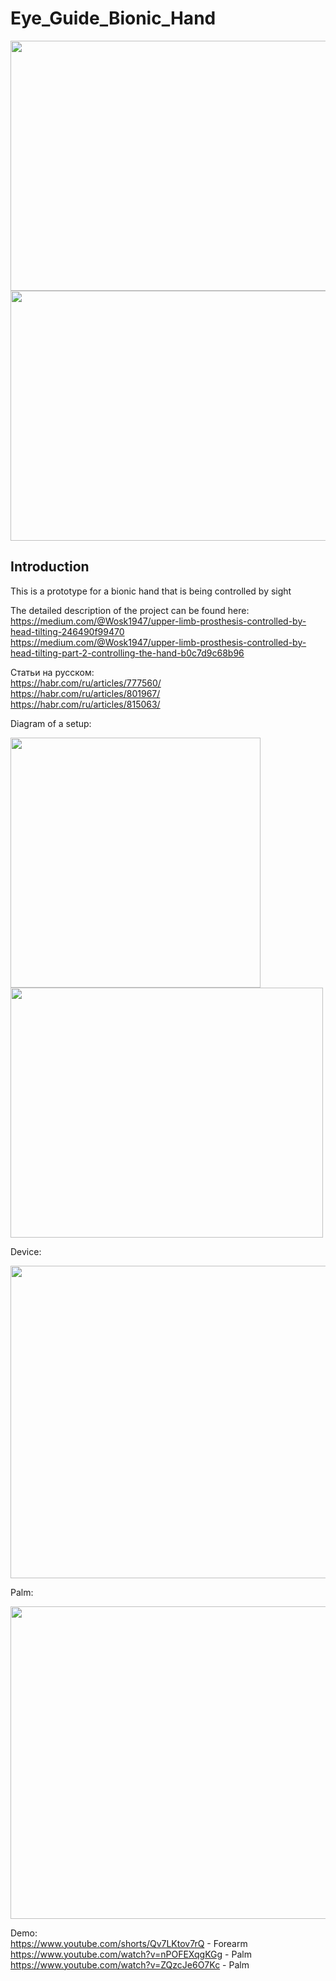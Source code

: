 # Eye_Guide_Bionic_Hand

<img src="https://github.com/Wosk1947/Eye_Guide_Bionic_Hand/assets/66104180/bf5582c0-6dfb-4694-b4a8-43fc920a334a" width="800" height="400">   <br>
<img src="https://github.com/Wosk1947/Eye_Guide_Bionic_Hand/assets/66104180/a5ad507a-41d7-427f-a6ae-7719ffbecf42" width="800" height="400">


## Introduction

This is a prototype for a bionic hand that is being controlled by sight  

The detailed description of the project can be found here:  <br>
https://medium.com/@Wosk1947/upper-limb-prosthesis-controlled-by-head-tilting-246490f99470  <br>
https://medium.com/@Wosk1947/upper-limb-prosthesis-controlled-by-head-tilting-part-2-controlling-the-hand-b0c7d9c68b96

Статьи на русском: <br>
https://habr.com/ru/articles/777560/  <br>
https://habr.com/ru/articles/801967/  <br>
https://habr.com/ru/articles/815063/  <br>

Diagram of a setup:

<img src="https://github.com/Wosk1947/Eye_Guide_Bionic_Hand/assets/66104180/3518a13c-037c-4357-af16-87f968145483" width="400" height="400">

<img src="https://github.com/Wosk1947/Eye_Guide_Bionic_Hand/assets/66104180/172017b8-05c3-4439-9eb6-0e585f5284b3" width="500" height="400">

Device:  

<img src="https://github.com/Wosk1947/Eye_Guide_Bionic_Hand/assets/66104180/bb6ba301-e474-4598-9a5e-9eaf12f8e150" width="900" height="500">  

Palm:

<img src="https://github.com/Wosk1947/Eye_Guide_Bionic_Hand/assets/66104180/2745f08d-4644-4483-9e71-4f7e07657e1e" width="900" height="500">
  
Demo:  
https://www.youtube.com/shorts/Qv7LKtov7rQ - Forearm  <br>
https://www.youtube.com/watch?v=nPOFEXqgKGg - Palm   <br>
https://www.youtube.com/watch?v=ZQzcJe6O7Kc - Palm
